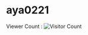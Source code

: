 # aya0221

Viewer Count :
 ![Visitor Count](https://profile-counter.glitch.me/{techpertz}/count.svg)
